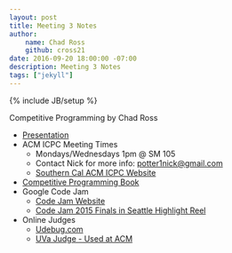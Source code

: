 ```yaml
---
layout: post
title: Meeting 3 Notes
author:
    name: Chad Ross
    github: cross21
date: 2016-09-20 18:00:00 -07:00
description: Meeting 3 Notes
tags: ["jekyll"]
---
```

{% include JB/setup %}



Competitive Programming by Chad Ross

- [Presentation](https://docs.google.com/presentation/d/11G0WFdIcoaTNDihpv2_fxMkcBaJtlcp73vzbVOv-xsg/edit?usp=sharing)
- ACM ICPC Meeting Times
  - Mondays/Wednesdays 1pm @ SM 105
  - Contact Nick for more info: potter1nick@gmail.com
  - [Southern Cal ACM ICPC Website](http://scocalcontest.org)
- [Competitive Programming Book](http://cpbook.net)
- Google Code Jam
  - [Code Jam Website](https://code.google.com/codejam/)
  - [Code Jam 2015 Finals in Seattle Highlight Reel](https://www.youtube.com/watch?v=6Vx_AWOr_4w)
- Online Judges
  - [Udebug.com](http://udebug.com)
  - [UVa Judge - Used at ACM](http://uva.onlinejudge.org)
  

